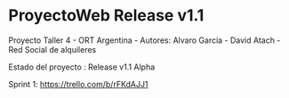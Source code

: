# ProyectoWeb  Release v1.1
Proyecto Taller 4 - ORT Argentina - Autores: Alvaro Garcia - David Atach - Red Social de alquileres

Estado del proyecto : Release v1.1 Alpha

Sprint 1: https://trello.com/b/rFKdAJJ1
